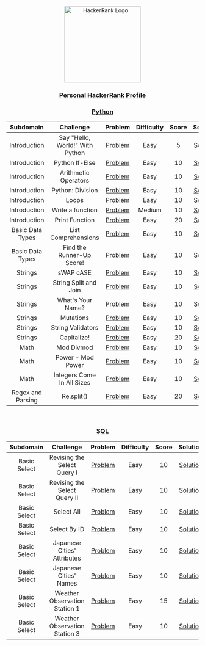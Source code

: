 <div align="center">
  <a href="https://www.hackerrank.com/dashboard">
     <img width="200" title="Click me!" alt="HackerRank Logo" src="https://user-images.githubusercontent.com/86655646/143421240-b96814f2-ba80-4232-9d24-2fc6157ed89d.png">
  </a>
  
  ### [Personal HackerRank Profile](https://www.hackerrank.com/isbndyrva "Click me!")
<div>
  
### <p align="center">[Python](https://www.hackerrank.com/domains/python "Click me!")</p>

|     Subdomain     |            Challenge            |                                            Problem                                            | Difficulty | Score |                               Solution                               |
| :---------------: | :-----------------------------: | :-------------------------------------------------------------------------------------------: | :--------: | :---: | :------------------------------------------------------------------: |
|   Introduction    | Say "Hello, World!" With Python |            [Problem](https://www.hackerrank.com/challenges/py-hello-world/problem)            |    Easy    |   5   |   [Solution](/Python/Introduction/say_hello_world_with_python.py)    |
|   Introduction    |         Python If-Else          |              [Problem](https://www.hackerrank.com/challenges/py-if-else/problem)              |    Easy    |  10   |          [Solution](/Python/Introduction/python_if_else.py)          |
|   Introduction    |      Arithmetic Operators       |     [Problem](https://www.hackerrank.com/challenges/python-arithmetic-operators/problem)      |    Easy    |  10   |       [Solution](/Python/Introduction/arithmetic_operators.py)       |
|   Introduction    |        Python: Division         |           [Problem](https://www.hackerrank.com/challenges/python-division/problem)            |    Easy    |  10   |         [Solution](/Python/Introduction/python_division.py)          |
|   Introduction    |              Loops              |             [Problem](https://www.hackerrank.com/challenges/python-loops/problem)             |    Easy    |  10   |              [Solution](/Python/Introduction/loops.py)               |
|   Introduction    |        Write a function         |           [Problem](https://www.hackerrank.com/challenges/write-a-function/problem)           |   Medium   |  10   |         [Solution](/Python/Introduction/write_a_function.py)         |
|   Introduction    |         Print Function          |             [Problem](https://www.hackerrank.com/challenges/python-print/problem)             |    Easy    |  20   |          [Solution](/Python/Introduction/print_function.py)          |
| Basic Data Types  |       List Comprehensions       |         [Problem](https://www.hackerrank.com/challenges/list-comprehensions/problem)          |    Easy    |  10   |   [Solution](/Python/Basic%20Data%20Types/list_comprehensions.py)    |
| Basic Data Types  |    Find the Runner-Up Score!    | [Problem](https://www.hackerrank.com/challenges/find-second-maximum-number-in-a-list/problem) |    Easy    |  10   | [Solution](/Python/Basic%20Data%20Types/find_the_runner_up_score.py) |
|      Strings      |            sWAP cASE            |              [Problem](https://www.hackerrank.com/challenges/swap-case/problem)               |    Easy    |  10   |               [Solution](/Python/Strings/swap_case.py)               |
|      Strings      |      String Split and Join      |     [Problem](https://www.hackerrank.com/challenges/python-string-split-and-join/problem)     |    Easy    |  10   |         [Solution](/Python/Strings/string_split_and_join.py)         |
|      Strings      |        What's Your Name?        |           [Problem](https://www.hackerrank.com/challenges/whats-your-name/problem)            |    Easy    |  10   |           [Solution](/Python/Strings/what_is_your_name.py)           |
|      Strings      |            Mutations            |           [Problem](https://www.hackerrank.com/challenges/python-mutations/problem)           |    Easy    |  10   |               [Solution](/Python/Strings/mutations.py)               |
|      Strings      |        String Validators        |          [Problem](https://www.hackerrank.com/challenges/string-validators/problem)           |    Easy    |  10   |           [Solution](/Python/Strings/string_validators.py)           |
|      Strings      |           Capitalize!           |              [Problem](https://www.hackerrank.com/challenges/capitalize/problem)              |    Easy    |  20   |              [Solution](/Python/Strings/capitalize.py)               |
|       Math        |           Mod Divmod            |          [Problem](https://www.hackerrank.com/challenges/python-mod-divmod/problem)           |    Easy    |  10   |                [Solution](/Python/Math/mod_divmod.py)                |
|       Math        |        Power - Mod Power        |        [Problem](https://www.hackerrank.com/challenges/python-power-mod-power/problem)        |    Easy    |  10   |             [Solution](/Python/Math/power_mod_power.py)              |
|       Math        |   Integers Come In All Sizes    |  [Problem](https://www.hackerrank.com/challenges/python-integers-come-in-all-sizes/problem)   |    Easy    |  10   |        [Solution](/Python/Math/integers_come_in_all_sizes.py)        |
| Regex and Parsing |           Re.split()            |               [Problem](https://www.hackerrank.com/challenges/re-split/problem)               |    Easy    |  20   |        [Solution](/Python/Regex%20and%20Parsing/re_split.py)         |

<br>
    
### <p align="center">[SQL](https://www.hackerrank.com/domains/sql "Click me!")</p>
  
 |   Subdomain  |           Challenge           |                                         Problem                                        | Difficulty | Score |                             Solution                             |
|:------------:|:-----------------------------:|:--------------------------------------------------------------------------------------:|:----------:|:-----:|:----------------------------------------------------------------:|
| Basic Select |  Revising the Select Query I  |   [Problem](https://www.hackerrank.com/challenges/revising-the-select-query/problem)   |    Easy    |   10  |  [Solution](/SQL/Basic%20Select/revising_the_select_query1.sql) |
| Basic Select |  Revising the Select Query II |  [Problem](https://www.hackerrank.com/challenges/revising-the-select-query-2/problem)  |    Easy    |   10  |  [Solution](/SQL/Basic%20Select/revising_the_select_query2.sql)  |
| Basic Select |           Select All          |         [Problem](https://www.hackerrank.com/challenges/select-all-sql/problem)        |    Easy    |   10  |          [Solution](/SQL/Basic%20Select/select_all.sql)          |
| Basic Select |          Select By ID         |          [Problem](https://www.hackerrank.com/challenges/select-by-id/problem)         |    Easy    |   10  |         [Solution](/SQL/Basic%20Select/select_by_id.sql)         |
| Basic Select |  Japanese Cities' Attributes  |   [Problem](https://www.hackerrank.com/challenges/japanese-cities-attributes/problem)  |    Easy    |   10  |  [Solution](/SQL/Basic%20Select/japanese_cities_attributes.sql)  |
| Basic Select |     Japanese Cities' Names    |      [Problem](https://www.hackerrank.com/challenges/japanese-cities-name/problem)     |    Easy    |   10  |     [Solution](/SQL/Basic%20Select/japanese_cities_names.sql)    |
| Basic Select | Weather Observation Station 1 | [Problem](https://www.hackerrank.com/challenges/weather-observation-station-1/problem) |    Easy    |   15  | [Solution](/SQL/Basic%20Select/weather_observation_station1.sql) |
| Basic Select | Weather Observation Station 3 | [Problem](https://www.hackerrank.com/challenges/weather-observation-station-3/problem) |    Easy    |   10  | [Solution](/SQL/Basic%20Select/weather_observation_station3.sql) |
